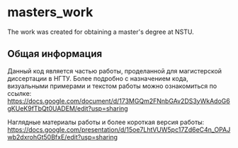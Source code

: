 # masters_work
The work was created for obtaining a master's degree at NSTU.

## Общая информация
Данный код является частью работы, проделанной для магистерской диссертации в НГТУ. Более подробно с назначением кода, визуальными примерами и текстом работы можно ознакомиться по ссылке: https://docs.google.com/document/d/173MGQm2FNnbGAv2DS3yWkAdoG6gKUeK9fTbQt0UADEM/edit?usp=sharing

Наглядные материалы работы и более короткая версия работы: https://docs.google.com/presentation/d/15oe7LhtVUW5pc17Zd6eC4n_OPAJwb2dxrohGt50BfxE/edit?usp=sharing

